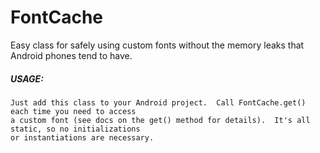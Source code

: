# FontCache
Easy class for safely using custom fonts without the memory leaks that Android phones tend to have.

##### USAGE:
    Just add this class to your Android project.  Call FontCache.get() each time you need to access
    a custom font (see docs on the get() method for details).  It's all static, so no initializations
    or instantiations are necessary.
